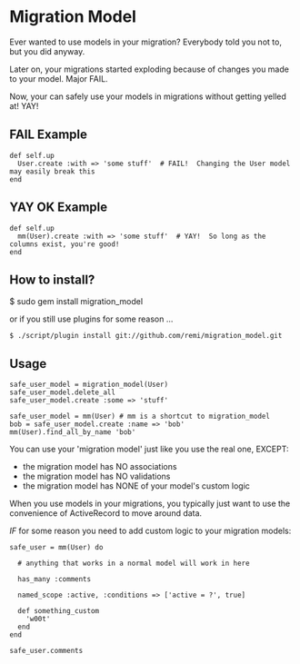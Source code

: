 Migration Model
===============

Ever wanted to use models in your migration?  Everybody told you not to, but you did anyway.

Later on, your migrations started exploding because of changes you made to your model.  Major FAIL.

Now, your can safely use your models in migrations without getting yelled at!  YAY!


FAIL Example
------------

    def self.up
      User.create :with => 'some stuff'  # FAIL!  Changing the User model may easily break this
    end


YAY OK Example
--------------

    def self.up
      mm(User).create :with => 'some stuff'  # YAY!  So long as the columns exist, you're good!
    end


How to install?
---------------

   $ sudo gem install migration_model

or if you still use plugins for some reason ...

    $ ./script/plugin install git://github.com/remi/migration_model.git


Usage
-----

    safe_user_model = migration_model(User)
    safe_user_model.delete_all
    safe_user_model.create :some => 'stuff'

    safe_user_model = mm(User) # mm is a shortcut to migration_model
    bob = safe_user_model.create :name => 'bob'
    mm(User).find_all_by_name 'bob'

You can use your 'migration model' just like you use the real one, EXCEPT:

  * the migration model has NO associations
  * the migration model has NO validations
  * the migration model has NONE of your model's custom logic

When you use models in your migrations, you typically just want to use the 
convenience of ActiveRecord to move around data.

*IF* for some reason you need to add custom logic to your migration models:

    safe_user = mm(User) do

      # anything that works in a normal model will work in here

      has_many :comments

      named_scope :active, :conditions => ['active = ?', true]

      def something_custom
        'w00t'
      end
    end

    safe_user.comments
